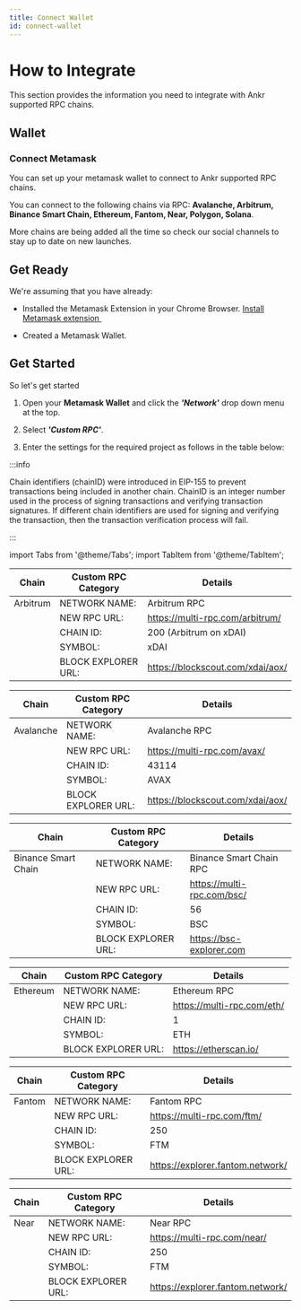 ```yaml
---
title: Connect Wallet
id: connect-wallet
---
```


# How to Integrate

This section provides the information you need to integrate with Ankr supported RPC chains.

## Wallet
### Connect Metamask

You can set up your metamask wallet to connect to Ankr supported RPC chains. 

You can connect to the following chains via RPC:
**Avalanche, Arbitrum, Binance Smart Chain, Ethereum, Fantom, Near, Polygon, Solana**. 

More chains are being added all the time so check our social channels to stay up to date on new launches.

Get Ready
---------

We're assuming that you have already:

-   Installed the Metamask Extension in your Chrome Browser. [Install Metamask extension ](https://chrome.google.com/webstore/detail/nkbihfbeogaeaoehlefnkodbefgpgknn)

-   Created a Metamask Wallet.

Get Started
-----------

So let's get started

1.  Open your **Metamask Wallet** and click the ***'Network'*** drop down menu at the top.


2.  Select ***'Custom RPC'***.


3.  Enter the settings for the required project as follows in the table below:

:::info

Chain identifiers (chainID) were introduced in EIP-155 to prevent transactions being included in another chain. ChainID is an integer number used in the process of signing transactions and verifying transaction signatures. If different chain identifiers are used for signing and verifying the transaction, then the transaction verification process will fail.

:::

import Tabs from '@theme/Tabs';
import TabItem from '@theme/TabItem';

<Tabs>
  <TabItem value="Arbitrum" label="Arbitrum" default>


|**Chain**| **Custom RPC Category** | **Details**|
|----------|------------------------|------------|
|Arbitrum  | NETWORK NAME:          |Arbitrum RPC|
|          | NEW RPC URL:           |https://multi-rpc.com/arbitrum/|
|          | CHAIN ID:              |200 (Arbitrum on xDAI) |
|          | SYMBOL:                |xDAI                   |
|          | BLOCK EXPLORER URL:    |https://blockscout.com/xdai/aox/|


  </TabItem>
  <TabItem value="Avalanche" label="Avalanche">

 |**Chain**| **Custom RPC Category** | **Details**|
|----------|------------------------|------------|
|Avalanche | NETWORK NAME:            |Avalanche RPC|
|          | NEW RPC URL:             |https://multi-rpc.com/avax/|
|          | CHAIN ID:                |43114 |
|          | SYMBOL:                  |AVAX                   |
|          | BLOCK EXPLORER URL:      |https://blockscout.com/xdai/aox/|
  </TabItem>
  <TabItem value="Binance Smart Chain" label="Binance Smart Chain">

 |**Chain**| **Custom RPC Category** | **Details**|
|----------|------------------------|------------|
|Binance Smart Chain | NETWORK NAME:            |Binance Smart Chain RPC|
|          | NEW RPC URL:             |https://multi-rpc.com/bsc/|
|          | CHAIN ID:                |56 |
|          | SYMBOL:                  |BSC                   |
|          | BLOCK EXPLORER URL:      |https://bsc-explorer.com| 

  </TabItem>
   <TabItem value="Ethereum" label="Ethereum">

 |**Chain**| **Custom RPC Category** | **Details**|
|----------|------------------------|------------|
|Ethereum | NETWORK NAME:            |Ethereum RPC|
|          | NEW RPC URL:             |https://multi-rpc.com/eth/|
|          | CHAIN ID:                |1 |
|          | SYMBOL:                  |ETH                   |
|          | BLOCK EXPLORER URL:      |https://etherscan.io/| 

  </TabItem>
   <TabItem value="Fantom" label="Fantom">

 |**Chain**| **Custom RPC Category** | **Details**|
|----------|------------------------|------------|
|Fantom | NETWORK NAME:            |Fantom RPC|
|          | NEW RPC URL:             |https://multi-rpc.com/ftm/|
|          | CHAIN ID:                |250 |
|          | SYMBOL:                  |FTM                   |
|          | BLOCK EXPLORER URL:      |https://explorer.fantom.network/| 

  </TabItem>
<TabItem value="Near" label="Near">

 |**Chain**| **Custom RPC Category** | **Details**|
|----------|------------------------|------------|
|Near       | NETWORK NAME:            |Near RPC|
|          | NEW RPC URL:             |https://multi-rpc.com/near/|
|          | CHAIN ID:                |250 |
|          | SYMBOL:                  |FTM                   |
|          | BLOCK EXPLORER URL:      |https://explorer.fantom.network/| 

  </TabItem>


</Tabs>


